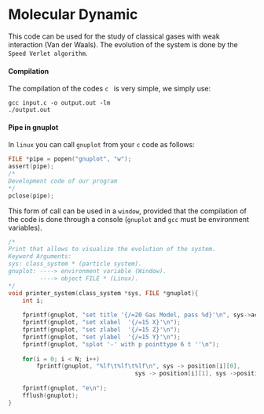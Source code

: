 # Molecular Dynamic
This code can be used for the study of classical gases with weak interaction (Van der Waals). The evolution of the system is done by the ```Speed Verlet algorithm```.
#### Compilation

The compilation of the codes ```c ``` is very simple, we simply use:

```
gcc input.c -o output.out -lm
./output.out
```

#### Pipe in gnuplot

In ```linux``` you can call ```gnuplot``` from your ```c``` code as follows:

```c
FILE *pipe = popen("gnuplot", "w");
assert(pipe);
/*
Development code of our program
*/
pclose(pipe);
```
This form of call can be used in a ```window```, provided that the compilation of the code is done through a console (```gnuplot``` and ```gcc``` must be environment variables).

```c
/*
Print that allows to visualize the evolution of the system.
Keyword Arguments:
sys: class_system * (particle system).
gnuplot: ----> environment variable (Window).
         ----> object FILE * (Linux).
*/
void printer_system(class_system *sys, FILE *gnuplot){
    int i;
   
    fprintf(gnuplot, "set title '{/=20 Gas Model, pass %d}'\n", sys->accountant);
    fprintf(gnuplot, "set xlabel  '{/=15 X}'\n");  
    fprintf(gnuplot, "set zlabel  '{/=15 Z}'\n");
    fprintf(gnuplot, "set ylabel  '{/=15 Y}'\n");
    fprintf(gnuplot, "splot '-' with p pointtype 6 t ''\n");
  
    for(i = 0; i < N; i++)
        fprintf(gnuplot, "%lf\t%lf\t%lf\n", sys -> position[i][0], 
                                    sys -> position[i][1], sys ->position[i][2]);
    
    fprintf(gnuplot, "e\n");
    fflush(gnuplot);
}
```
